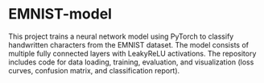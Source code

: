 # EMNIST-model
This project trains a neural network model using PyTorch to classify handwritten characters from the EMNIST dataset. The model consists of multiple fully connected layers with LeakyReLU activations. The repository includes code for data loading, training, evaluation, and visualization (loss curves, confusion matrix, and classification report).

